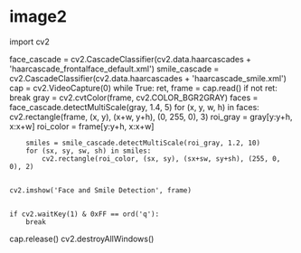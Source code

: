 # image2
import cv2


face_cascade = cv2.CascadeClassifier(cv2.data.haarcascades + 'haarcascade_frontalface_default.xml')
smile_cascade = cv2.CascadeClassifier(cv2.data.haarcascades + 'haarcascade_smile.xml')
cap = cv2.VideoCapture(0)
while True:
    ret, frame = cap.read()
    if not ret:
        break
    gray = cv2.cvtColor(frame, cv2.COLOR_BGR2GRAY)
    faces = face_cascade.detectMultiScale(gray, 1.4, 5)
    for (x, y, w, h) in faces:
        cv2.rectangle(frame, (x, y), (x+w, y+h), (0, 255, 0), 3)
        roi_gray = gray[y:y+h, x:x+w]
        roi_color = frame[y:y+h, x:x+w]
        
        
        smiles = smile_cascade.detectMultiScale(roi_gray, 1.2, 10)
        for (sx, sy, sw, sh) in smiles:
            cv2.rectangle(roi_color, (sx, sy), (sx+sw, sy+sh), (255, 0, 0), 2)
    
   
    cv2.imshow('Face and Smile Detection', frame)
    
   
    if cv2.waitKey(1) & 0xFF == ord('q'):
        break


cap.release()
cv2.destroyAllWindows()

